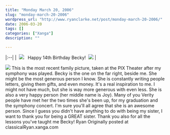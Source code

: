 ```yaml
---
title: "Monday March 20, 2006"
slug: "monday-march-20-2006"
wordpress_url: "http://www.ryanclarke.net/post/monday-march-20-2006/"
date: 2006-03-20
tags: []
categories: ["Xanga"]
description: ""

---
```


|:--|
|  [![](http://x5b.xanga.com/09ab703b3423343742692/z29631425.jpg)](http://x5b.xanga.com/09ab703b3423343742692/b29631425.jpg)   Happy 14th Birthday Becky!  [![](http://x5b.xanga.com/09ab703b3423343742692/z29631425.jpg)](http://x5b.xanga.com/09ab703b3423343742692/b29631425.jpg) |

![](http://img.photobucket.com/albums/v300/classicalRyan/FamilyPIX.jpg)
This is the most recent family picture, taken at the PIX Theater after my symphony was played. Becky is the one on the far right, beside me. She might be the most generous person I know. She is constantly writing people letters, giving them gifts, and even money. It's a real inspiration to me. I might not have much, but she is way more generous with even less. She is also a very happy person (her middle name is Joy). Many of you Verity people have met her the two times she's been up, for my graduation and the symphony concert. I'm sure you'll all agree that she is an awesome person.
Since I guess you didn't have anything to do with being my sister, I want to thank you for being a GREAT sister. Thank you also for all the lessons you've taught me Becky!
Ryan
Originally posted at classicalRyan.xanga.com
